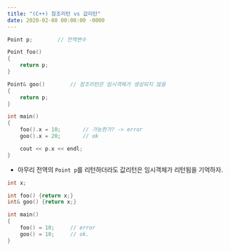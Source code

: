 ```yaml
---
title: "(C++) 참조리턴 vs 값리턴"
date: 2020-02-08 00:00:00 -0000
---
```



```cpp
Point p;        // 전역변수

Point foo()
{
    return p;
}

Point& goo()        // 참조리턴은 임시객체가 생성되지 않음
{
    return p;
}

int main()
{
    foo().x = 10;       // 가능한가? -> error
    goo().x = 20;       // ok

    cout << p.x << endl;
}
```

* 아무리 전역의 `Point p`를 리턴하더라도 값리턴은 임시객체가 리턴됨을 기억하자.

```cpp
int x;

int foo() {return x;}
int& goo() {return x;}

int main()
{
    foo() = 10;     // error
    goo() = 10;     // ok.
}
```